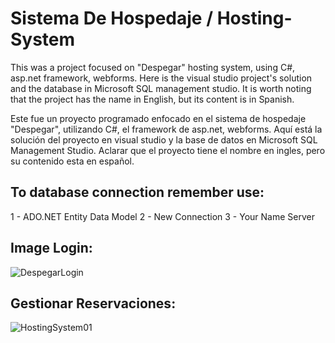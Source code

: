 # Sistema De Hospedaje / Hosting-System
This was a project focused on "Despegar" hosting system, using C#, asp.net framework, webforms.
Here is the visual studio project's solution and the database in Microsoft SQL management studio.
It is worth noting that the project has the name in English, but its content is in Spanish.

Este fue un proyecto programado enfocado en el sistema de hospedaje "Despegar", utilizando C#, el framework de asp.net, webforms.
Aquí está la solución del proyecto en visual studio y la base de datos en Microsoft SQL Management Studio.
Aclarar que el proyecto tiene el nombre en ingles, pero su contenido esta en español.

## To database connection remember use:
1 - ADO.NET Entity Data Model
2 - New Connection
3 - Your Name Server

## Image Login:
![DespegarLogin](https://github.com/JoZhang06/Hosting-System-Webfoms/assets/123129983/32cdc992-7e58-4e8e-becc-5f24e51572f7) 

## Gestionar Reservaciones:
![HostingSystem01](https://github.com/JoZhang06/Hosting-System-Webfoms/assets/123129983/10914d7a-15aa-4e13-ac61-1d5b4c089b6b)
